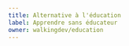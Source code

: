 ```yaml
---
title: Alternative à l'éducation
label: Apprendre sans éducateur
owner: walkingdev/education
---
```

